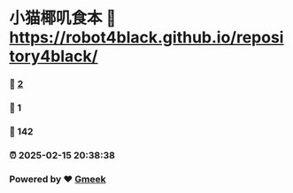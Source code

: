 # 小猫椰叽食本 :link: https://robot4black.github.io/repository4black/ 
### :page_facing_up: [2](https://robot4black.github.io/repository4black//tag.html) 
### :speech_balloon: 1 
### :hibiscus: 142 
### :alarm_clock: 2025-02-15 20:38:38 
### Powered by :heart: [Gmeek](https://github.com/Meekdai/Gmeek)
